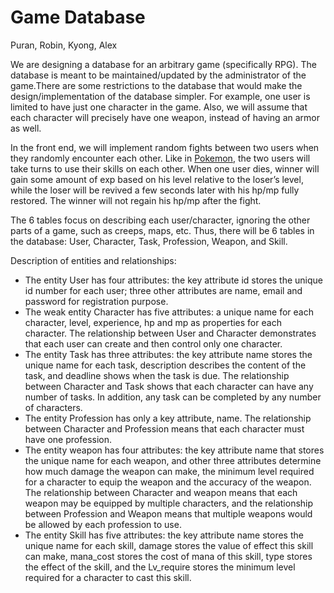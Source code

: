 # Game Database
Puran, Robin, Kyong, Alex 

We are designing a database for an arbitrary game (specifically RPG). The database is meant to be maintained/updated by the administrator of the game.There are some restrictions to the database that would make the design/implementation of the database simpler. For example, one user is limited to have just one character in the game.  Also, we will assume that each character will precisely have one weapon, instead of having an armor as well.

In the front end, we will implement random fights between two users when they randomly encounter each other. Like in [Pokemon](http://www.pokemon.com/us/), the two users will take turns to use their skills on each other. When one user dies, winner will gain some amount of exp based on his level relative to the loser’s level, while the loser will be revived a few seconds later with his hp/mp fully restored. The winner will not regain his hp/mp after the fight. 

The 6 tables focus on describing each user/character, ignoring the other parts of a game, such as creeps, maps, etc. Thus, there will be 6 tables in the database: User, Character, Task, Profession, Weapon, and Skill. 

Description of entities and relationships:
- The entity User has four attributes: the key attribute id stores the unique id number for each user; three other attributes are name, email and password for registration purpose. 
- The weak entity Character has five attributes: a unique name for each character, level, experience, hp and mp as properties for each character. The relationship between User and Character demonstrates that each user can create and then control only one character. 
- The entity Task has three attributes: the key attribute name stores the unique name for each task, description describes the content of the task, and deadline shows when the task is due. The relationship between Character and Task shows that each character can have any number of tasks. In addition, any task can be completed by any number of characters.
- The entity Profession has only a key attribute, name. The relationship between Character and Profession means that each character must have one profession.
- The entity weapon has four attributes: the key attribute name that stores the unique name for each weapon, and other three attributes determine how much damage the weapon can make, the minimum level required for a character to equip the weapon and the accuracy of the weapon. The relationship between Character and weapon means that each weapon may be equipped by multiple characters, and the relationship between Profession and Weapon means that multiple weapons would be allowed by each profession to use.
- The entity Skill has five attributes: the key attribute name stores the unique name for each skill, damage stores the value of effect this skill can make, mana_cost stores the cost of mana of this skill, type stores the effect of the skill, and the Lv_require stores the minimum level required for a character to cast this skill.

